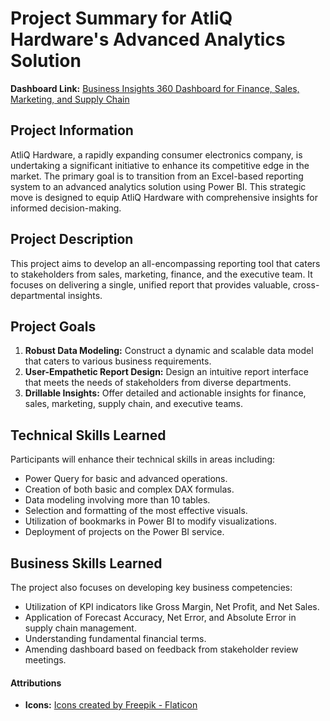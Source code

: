 # Project Summary for AtliQ Hardware's Advanced Analytics Solution
**Dashboard Link:** [Business Insights 360 Dashboard for Finance, Sales, Marketing, and Supply Chain](https://www.novypro.com/project/business-insights-360-dashboard-for-finance-sales-marketing-and-supply-chain-power-bi)

## Project Information
AtliQ Hardware, a rapidly expanding consumer electronics company, is undertaking a significant initiative to enhance its competitive edge in the market. The primary goal is to transition from an Excel-based reporting system to an advanced analytics solution using Power BI. This strategic move is designed to equip AtliQ Hardware with comprehensive insights for informed decision-making.

## Project Description
This project aims to develop an all-encompassing reporting tool that caters to stakeholders from sales, marketing, finance, and the executive team. It focuses on delivering a single, unified report that provides valuable, cross-departmental insights.

## Project Goals
1. **Robust Data Modeling:** Construct a dynamic and scalable data model that caters to various business requirements.
2. **User-Empathetic Report Design:** Design an intuitive report interface that meets the needs of stakeholders from diverse departments.
3. **Drillable Insights:** Offer detailed and actionable insights for finance, sales, marketing, supply chain, and executive teams.

## Technical Skills Learned
Participants will enhance their technical skills in areas including:
- Power Query for basic and advanced operations.
- Creation of both basic and complex DAX formulas.
- Data modeling involving more than 10 tables.
- Selection and formatting of the most effective visuals.
- Utilization of bookmarks in Power BI to modify visualizations.
- Deployment of projects on the Power BI service.

## Business Skills Learned
The project also focuses on developing key business competencies:
- Utilization of KPI indicators like Gross Margin, Net Profit, and Net Sales.
- Application of Forecast Accuracy, Net Error, and Absolute Error in supply chain management.
- Understanding fundamental financial terms.
- Amending dashboard based on feedback from stakeholder review meetings.

#### Attributions
- **Icons:** [Icons created by Freepik - Flaticon](https://www.flaticon.com/)
